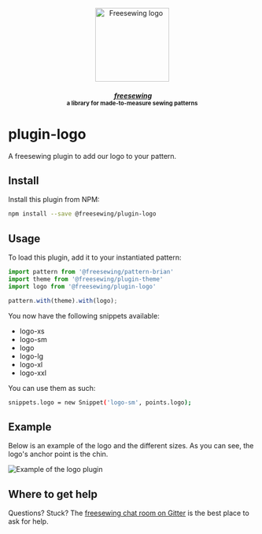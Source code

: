 <p align="center">
  <a title="Go to freesewing.org" href="https://freesewing.org/"><img src="https://freesewing.org/img/logo/black.svg" align="center" width="150px" alt="Freesewing logo"/></a>
</p>
<h4 align="center"><em>&nbsp;<a title="Go to freesewing.org" href="https://freesewing.org/">freesewing</a></em>
<br><sup>a library for made-to-measure sewing patterns</sup>
</h4>

# plugin-logo

A freesewing plugin to add our logo to your pattern.

## Install

Install this plugin from NPM:

```sh
npm install --save @freesewing/plugin-logo
```

## Usage

To load this plugin, add it to your instantiated pattern:

```js
import pattern from '@freesewing/pattern-brian'
import theme from '@freesewing/plugin-theme'
import logo from '@freesewing/plugin-logo'

pattern.with(theme).with(logo);
```

You now have the following snippets available:

 - logo-xs
 - logo-sm
 - logo
 - logo-lg
 - logo-xl
 - logo-xxl
 
You can use them as such:

```sh
snippets.logo = new Snippet('logo-sm', points.logo);
```

## Example

Below is an example of the logo and the different sizes.
As you can see, the logo's anchor point is the chin.

![Example of the logo plugin](https://github.com/freesewing/plugin-logo/raw/master/img/example.png)

## Where to get help

Questions? Stuck? The [freesewing chat room on Gitter](https://gitter.im/freesewing/freesewing)
is the best place to ask for help.
